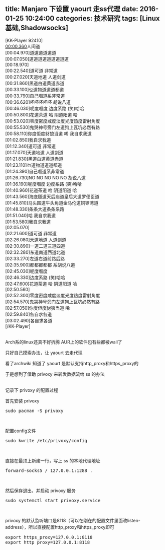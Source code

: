 title: Manjaro 下设置 yaourt 走ss代理
date: 2016-01-25 10:24:00
categories: 技术研究
tags: [Linux基础,Shadowsocks]
---
[KK-Player 92410]<br />
[00:00.360](白)人间道 <br />
[00:04.970]道道道道道道 <br />
[00:07.050]道道道道道道道道道 <br />
[00:18.970]<br />
[00:22.540]道可道 非常道 <br />
[00:27.020]天道地道 人道剑道 &nbsp; &nbsp; &nbsp; &nbsp; <br />
[00:31.860]黑道白道黄道赤道 <br />
[00:33.100]乜道物道道道都道 <br />
[00:33.790]自己嗰道系非常道 <br />
[00:36.620]呸呸呸呸呸 胡说八道<br />
[00:46.030]呢度嗰度 边度系路 (笑)哈哈 &nbsp; <br />
[00:50.800]花道茶道 哈 阴道阳道 哈 &nbsp; &nbsp;<br />
[00:53.020]零度密度咸度淡度光度热度雷射角度 <br />
[00:55.530]鬼哭神号旁门左道狗上瓦坑必然有路 &nbsp;<br />
[00:58.110]你度佢度豺狼当道 唏 我自求我道 <br />
[01:02.850]我自求我道 &nbsp; &nbsp; &nbsp; <br />
[01:12.340]道可道 非常道 <br />
[01:17.070]天道地道 人道剑道 &nbsp; &nbsp; &nbsp; &nbsp; <br />
[01:21.830]黑道白道黄道赤道 <br />
[01:23.110]乜道物道道道都道 <br />
[01:24.390]自己嗰道系非常道 <br />
[01:26.730]NO NO NO NO NO 胡说八道<br />
[01:36.190]呢度嗰度 边度系路 (笑)哈哈 &nbsp; <br />
[01:40.960]花道茶道 哈 阴道阳道 哈 &nbsp; &nbsp;<br />
[01:43.560]海底隧道天后庙道皇后大道罗便臣道 <br />
[01:45.810]马头围道牛头角道金马伦道铜锣湾道 &nbsp;<br />
[01:48.330]条条大道条条系路 <br />
[01:51.040]哈 我自求我道 <br />
[01:53.580]我自求我道 &nbsp; &nbsp; &nbsp; <br />
[02:05.070]<br />
[02:21.600]道可道 非常道 <br />
[02:26.080]天道地道 人道剑道 <br />
[02:30.890]一道二道三道四道 <br />
[02:32.280]东道南道西道北道 <br />
[02:33.270]左道右道前路后路 &nbsp; &nbsp; &nbsp; &nbsp; &nbsp;<br />
[02:35.900]都都都都都 系胡说八道 <br />
[02:45.030]呢度嗰度 <br />
[02:46.330]边度系路 (笑)哈哈<br />
[02:47.600]花道茶道 哈 阴道阳道 哈 <br />
[02:50.560] &nbsp; <br />
[02:52.300]零度密度咸度淡度光度热度雷射角度 <br />
[02:54.570]鬼哭神号旁门左道狗上瓦坑必然有路 &nbsp;<br />
[02:57.050]你度佢度豺狼当道 唏 <br />
[02:59.840]各自求各道 <br />
[03:02.490]各自求各道<br />
[/KK-Player]<br />
<br />
<p>
	Arch系的linux还真不好折腾 AUR上的软件包有些都被wall了
</p>
<p>
	只好自己摸索办法，让 yaourt 去走代理
</p>
<p>
	看了archwiki 知道了 yaourt 是默认支持http_proxy和https_proxy的
</p>
<p>
	于是想到了借助&nbsp;privoxy 来转发数据流给 ss 的办法
</p>
<p>
	<!--more--><br />
记录下&nbsp;<span>privoxy 的配置过程</span> 
</p>
<p>
	首先安装&nbsp;<span>privoxy&nbsp;</span> 
</p>
<pre class="brush:bash; toolbar:false;">sudo pacman -S privoxy</pre>
<p>
	<br />
</p>
<p>
	配置config文件
</p>
<pre class="brush:bash; toolbar:false;">sudo kwrite /etc/privoxy/config</pre>
<p>
	<br />
</p>
<p>
	直接在最顶上新建一行，写上 ss 的本地代理地址
</p>
<pre class="brush:bash; toolbar:false;">forward-socks5 / 127.0.0.1:1288 .</pre>
<p>
	<br />
</p>
<p>
	然后保存退出，并启动&nbsp;privoxy 服务
</p>
<pre class="brush:bash; toolbar:false;">sudo systemctl start privoxy.service</pre>
<p>
	<br />
</p>
<p>
	<span style="line-height:1.5;"><span>privoxy 的默认监听端口是8118（可以在刚在的配置文件里面改listen-address），所以直接配置http_proxy和https_proxy即可</span></span> 
</p>
<p>
	<span style="line-height:1.5;"><span> </span></span> 
</p>
<pre class="brush:bash; toolbar:false;">export https_proxy=127.0.0.1:8118
export http_proxy=127.0.0.1:8118</pre>
<p>
	<br />
</p>
<p>
	<span style="line-height:1.5;"><span><br />
</span></span> 
</p>